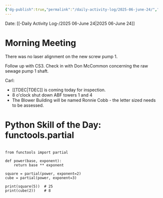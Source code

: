 ```yaml
---
{"dg-publish":true,"permalink":"/daily-activity-log/2025-06-june-24/","noteIcon":"","created":"2025-07-07T14:23:43.500-05:00"}
---
```


Date: [[-Daily Activity Log-/2025 06-June 24\|2025 06-June 24]]

# Morning Meeting
There was no laser alignment on the new screw pump 1.

Follow up with CS3.
Check in with Don McCommon concerning the raw sewage pump 1 shaft.

Carl: 
- [[TDEC\|TDEC]] is coming today for inspection.
- 8 o'clock shut down ABF towers 1 and 4
- The Blower Building will be named Ronnie Cobb - the letter sized needs to be assessed.
# Python Skill of the Day: functools.partial

```

from functools import partial

def power(base, exponent):
    return base ** exponent

square = partial(power, exponent=2)
cube = partial(power, exponent=3)

print(square(5))  # 25
print(cube(2))    # 8

```